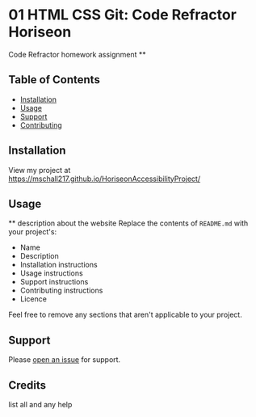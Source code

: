 # 01 HTML CSS Git: Code Refractor Horiseon 

Code Refractor homework assignment **  

## Table of Contents

- [Installation](#installation)
- [Usage](#usage)
- [Support](#support)
- [Contributing](#contributing)

## Installation

View my project at https://mschall217.github.io/HoriseonAccessibilityProject/

## Usage

** description about the website 
Replace the contents of `README.md` with your project's:

- Name
- Description
- Installation instructions
- Usage instructions
- Support instructions
- Contributing instructions
- Licence

Feel free to remove any sections that aren't applicable to your project.

## Support

Please [open an issue](https://github.com/mschall217/HoriseonAccessibilityProject/issues/new) for support.

## Credits

list all and any help 
